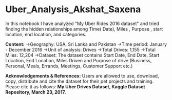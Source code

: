 # Uber_Analysis_Akshat_Saxena
In this notebook I have analyzed "My Uber Rides 2016 dataset" and tried finding the hidden relationships among Time( Date), Miles , Purpose , start location, end location, and categories.

**Content:**
->Geography: USA, Sri Lanka and Pakistan
->Time period: January - December 2016
->Unit of analysis: Drives
->Total Drives: 1,155
->Total Miles: 12,204
->Dataset: The dataset contains Start Date, End Date, Start Location, End Location, Miles Driven and Purpose of drive (Business, Personal, Meals, Errands, Meetings, Customer Support etc.)

**Acknowledgements & References:** Users are allowed to use, download, copy, distribute and cite the dataset for their pet projects and training. 
Please cite it as follows: **My Uber Drives Dataset, Kaggle Dataset Repository, March 23, 2017.**
